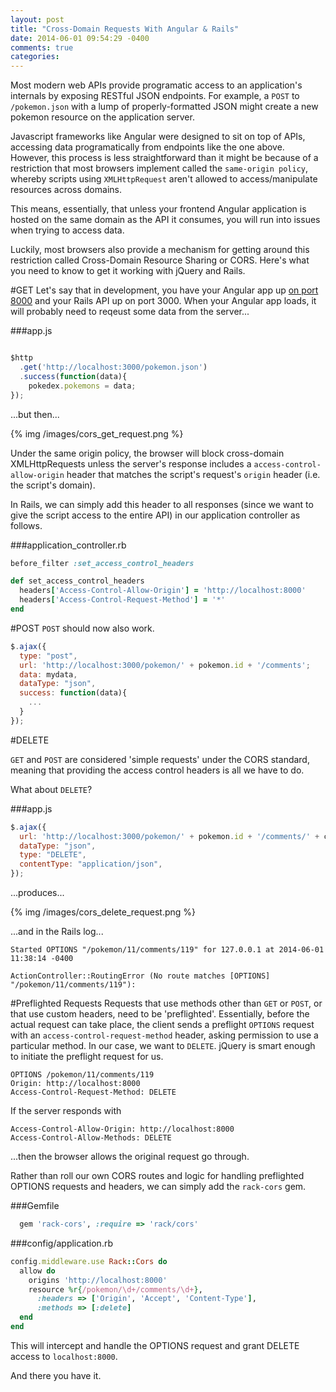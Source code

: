```yaml
---
layout: post
title: "Cross-Domain Requests With Angular & Rails"
date: 2014-06-01 09:54:29 -0400
comments: true
categories:
---
```


Most modern web APIs provide programatic access to an application's internals by exposing RESTful JSON endpoints.  For example, a ```POST``` to ```/pokemon.json``` with a lump of properly-formatted JSON might create a new pokemon resource on the application server.  

Javascript frameworks like Angular were designed to
sit on top of APIs, accessing data programatically from endpoints like
the one above. However, this process is less straightforward than it
might be because of a restriction that most browsers implement
called the ```same-origin policy```, whereby scripts using ```XMLHttpRequest``` aren't allowed to access/manipulate resources across domains.

This means, essentially, that unless your frontend Angular application is hosted on the same
domain as the API it consumes, you will run into issues when trying to
access data.  

Luckily, most browsers also provide a mechanism for getting
around this restriction called Cross-Domain Resource Sharing or CORS.  Here's
what you need to know to get it working with jQuery and Rails.

#GET
Let's say that in development, you have your Angular app up [on port 8000](#)
and your Rails API up on port 3000. When your Angular app loads, it will probably need to reqeust some data
from the server...

###app.js
```js

$http
  .get('http://localhost:3000/pokemon.json')
  .success(function(data){
    pokedex.pokemons = data;
});
```
...but then...

{% img /images/cors_get_request.png %}

Under the same origin policy, the browser will block cross-domain
XMLHttpRequests unless the server's response includes a ```access-control-allow-origin``` header that matches the
script's request's ```origin``` header (i.e. the script's domain).

In Rails, we can simply add this header to all responses (since we
want to give the script access to the entire API) in our
application controller as follows.

###application_controller.rb
```ruby
before_filter :set_access_control_headers

def set_access_control_headers
  headers['Access-Control-Allow-Origin'] = 'http://localhost:8000'
  headers['Access-Control-Request-Method'] = '*'
end
```


#POST
 ```POST``` should now also work.

```js
$.ajax({
  type: "post",
  url: 'http://localhost:3000/pokemon/' + pokemon.id + '/comments';
  data: mydata,
  dataType: "json",
  success: function(data){
    ...
  }
});
```
#DELETE

 ```GET``` and ```POST``` are considered 'simple requests' under the
 CORS standard, meaning that providing the access control headers is
 all we have to do.

What about ```DELETE```?

###app.js

```js
$.ajax({
  url: 'http://localhost:3000/pokemon/' + pokemon.id + '/comments/' + comment.id;
  dataType: "json",
  type: "DELETE",
  contentType: "application/json",
});
```

...produces...

{% img /images/cors_delete_request.png %}

...and in the Rails log...

    Started OPTIONS "/pokemon/11/comments/119" for 127.0.0.1 at 2014-06-01 11:38:14 -0400

    ActionController::RoutingError (No route matches [OPTIONS] "/pokemon/11/comments/119"):

#Preflighted Requests
Requests that use methods other than ```GET``` or ```POST```, or that
use custom headers, need to be 'preflighted'.  Essentially, before the
actual request can take place, the client sends a preflight
 ```OPTIONS``` request with an ```access-control-request-method```
header, asking permission to use a particular method.  In our case, we
want to ```DELETE```.  jQuery is smart enough to initiate the preflight
request for us.

    OPTIONS /pokemon/11/comments/119
    Origin: http://localhost:8000
    Access-Control-Request-Method: DELETE

If the server responds with

    Access-Control-Allow-Origin: http://localhost:8000
    Access-Control-Allow-Methods: DELETE

...then the browser allows the original request go through.

Rather than roll our own CORS routes and logic for handling preflighted OPTIONS requests and headers,
we can simply add the ```rack-cors``` gem.

###Gemfile
```ruby
  gem 'rack-cors', :require => 'rack/cors'
```

###config/application.rb
```ruby
config.middleware.use Rack::Cors do
  allow do
    origins 'http://localhost:8000'
    resource %r{/pokemon/\d+/comments/\d+},
      :headers => ['Origin', 'Accept', 'Content-Type'],
      :methods => [:delete]
  end
end
```

This will intercept and handle the OPTIONS request and grant DELETE
access to ```localhost:8000```.

And there you have it.
